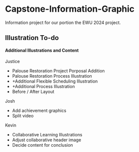 # Capstone-Information-Graphic

Information project for  our portion the EWU 2024 project.

## Illustration To-do

#### Additional Illustrations and Content

Justice
* Palouse Restoration Project Porposal Addition
* Palouse Restoration Process Illustration
* +Additional Flexible Scheduling Illustration
* +Additional Process Illustration
* Before / After Layout

Josh
* Add achievement graphics
* Split video

Kevin
* Collaborative Learning Illustrations
* Adjust collaborative header image
* Decide content for conclusion